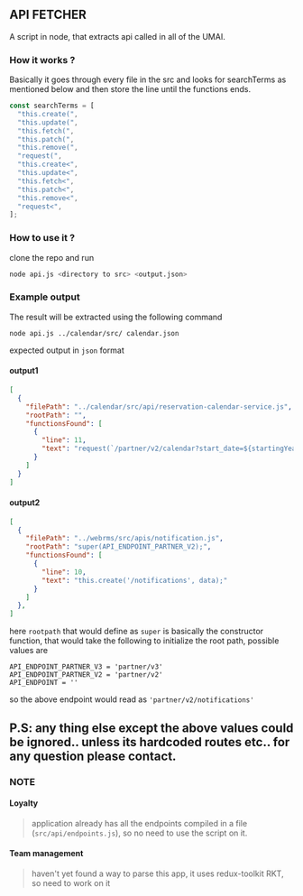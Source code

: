 ## API FETCHER

A script in node, that extracts api called in all of the UMAI.

### How it works ?

Basically it goes through every file in the src and looks for searchTerms as mentioned below and then store the line until the functions ends.

```js
const searchTerms = [
  "this.create(",
  "this.update(",
  "this.fetch(",
  "this.patch(",
  "this.remove(",
  "request(",
  "this.create<",
  "this.update<",
  "this.fetch<",
  "this.patch<",
  "this.remove<",
  "request<",
];
```

### How to use it ?

clone the repo and run

```bash
node api.js <directory to src> <output.json>
```

### Example output

The result will be extracted using the following command

```
node api.js ../calendar/src/ calendar.json
```

expected output in `json` format

#### output1
```json
[
  {
    "filePath": "../calendar/src/api/reservation-calendar-service.js",
    "rootPath": "",
    "functionsFound": [
      {
        "line": 11,
        "text": "request(`/partner/v2/calendar?start_date=${startingYear}-${startingMonth}&end_date=${endingYear}-${endingMonth}`);"
      }
    ]
  }
]
```

#### output2
```json
[
  {
    "filePath": "../webrms/src/apis/notification.js",
    "rootPath": "super(API_ENDPOINT_PARTNER_V2);",
    "functionsFound": [
      {
        "line": 10,
        "text": "this.create('/notifications', data);"
      }
    ]
  },
]
```

here `rootpath` that would define as `super` is basically the constructor function, that would take the following to initialize the root path, 
possible values are 

```
API_ENDPOINT_PARTNER_V3 = 'partner/v3'
API_ENDPOINT_PARTNER_V2 = 'partner/v2'
API_ENDPOINT = ''
```
so the above endpoint would read as `'partner/v2/notifications'`

P.S: any thing else except the above values could be ignored.. unless its hardcoded routes etc.. for any question please contact.
---

### NOTE

#### **Loyalty** 
> application already has all the endpoints compiled in a file (`src/api/endpoints.js`), so no need to use the script on it.

#### **Team management** 
> haven't yet found a way to parse this app, it uses redux-toolkit RKT, so need to work on it
